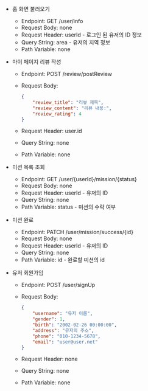 - 홈 화면 불러오기
    - Endpoint: GET /user/info
    - Request Body: none
    - Request Header: userId - 로그인 된 유저의 ID 정보
    - Query String: area - 유저의 지역 정보
    - Path Variable: none

- 마이 페이지 리뷰 작성
    - Endpoint: POST /review/postReview
    - Request Body:
        
        ```json
        {
        	"review_title": "리뷰 제목",
        	"review_content": "리뷰 내용:",
        	"review_rating": 4
        }
        ```
        
    - Request Header: user.id
    - Query String: none
    - Path Variable: none

- 미션 목록 조회
    - Endpoint: GET /user/{userId}/mission/{status}
    - Request Body: none
    - Request Header: userId - 유저의 ID
    - Query String: none
    - Path Variable: status - 미션의 수락 여부

- 미션 완료
    - Endpoint: PATCH /user/mission/success/{id}
    - Request Body: none
    - Request Header: userId - 유저의 ID
    - Query String: none
    - Path Variable: id - 완료할 미션의 id

- 유저 회원가입
    - Endpoint: POST /user/signUp
    - Request Body:
        
        ```json
        {
        	"username": "유저 이름",
        	"gender": 1,
        	"birth": "2002-02-26 00:00:00",
        	"address": "유저의 주소",
        	"phone": "010-1234-5678",
        	"email": "user@user.net"
        }
        ```
        
    - Request Header: none
    - Query String: none
    - Path Variable: none